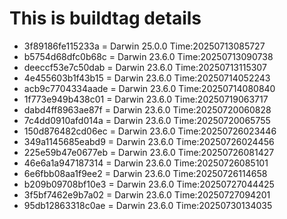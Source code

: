 # This is buildtag details
- 3f89186fe115233a = Darwin 25.0.0 Time:20250713085727
- b5754d68dfc0b68c = Darwin 23.6.0 Time:20250713090738
- deeccf53e7c50dab = Darwin 23.6.0 Time:20250713115307
- 4e455603b1f43b15 = Darwin 23.6.0 Time:20250714052243
- acb9c7704334aade = Darwin 23.6.0 Time:20250714080840
- 1f773e949b438c01 = Darwin 23.6.0 Time:20250719063717
- dabd4ff8963ae87f = Darwin 23.6.0 Time:20250720060828
- 7c4dd0910afd014a = Darwin 23.6.0 Time:20250720065755
- 150d876482cd06ec = Darwin 23.6.0 Time:20250726023446
- 349a1145685eabd9 = Darwin 23.6.0 Time:20250726024456
- 225e59b47e0677eb = Darwin 23.6.0 Time:20250726081427
- 46e6a1a947187314 = Darwin 23.6.0 Time:20250726085101
- 6e6fbb08aa1f9ee2 = Darwin 23.6.0 Time:20250726114658
- b209b09708bf10e3 = Darwin 23.6.0 Time:20250727044425
- 3f5bf7462e9b7a02 = Darwin 23.6.0 Time:20250727094201
- 95db12863318c0ae = Darwin 23.6.0 Time:20250730134035
